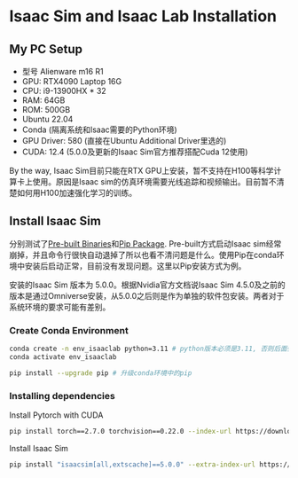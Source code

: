 # Isaac Sim and Isaac Lab Installation

## My PC Setup
* 型号 Alienware m16 R1
* GPU: RTX4090 Laptop 16G
* CPU: i9-13900HX * 32
* RAM: 64GB
* ROM: 500GB
* Ubuntu 22.04
* Conda (隔离系统和Isaac需要的Python环境)
* GPU Driver: 580 (直接在Ubuntu Additional Driver里选的)
* CUDA: 12.4 (5.0.0及更新的Isaac Sim官方推荐搭配Cuda 12使用)

By the way, Isaac Sim目前只能在RTX GPU上安装，暂不支持在H100等科学计算卡上使用。原因是Isaac sim的仿真环境需要光线追踪和视频输出。目前暂不清楚如何用H100加速强化学习的训练。

## Install Isaac Sim
分别测试了[Pre-built Binaries](https://isaac-sim.github.io/IsaacLab/main/source/setup/installation/binaries_installation.html)和[Pip Package](https://isaac-sim.github.io/IsaacLab/main/source/setup/installation/pip_installation.html#). Pre-built方式启动Isaac sim经常崩掉，并且命令行很快自动退掉了所以也看不清问题是什么。使用Pip在conda环境中安装后启动正常，目前没有发现问题。这里以Pip安装方式为例。

安装的Isaac Sim 版本为 5.0.0。根据Nvidia官方文档说Isaac Sim 4.5.0及之前的版本是通过Omniverse安装，从5.0.0之后则是作为单独的软件包安装。两者对于系统环境的要求可能有差别。
### Create Conda Environment
```bash
conda create -n env_isaaclab python=3.11 # python版本必须是3.11, 否则后面会报错
conda activate env_isaaclab

pip install --upgrade pip # 升级conda环境中的pip
```
### Installing dependencies 
Install Pytorch with CUDA
```bash
pip install torch==2.7.0 torchvision==0.22.0 --index-url https://download.pytorch.org/whl/cu128 # --index-url 不能省略，否则安装的是CPU版本
```
Install Isaac Sim
```bash
pip install "isaacsim[all,extscache]==5.0.0" --extra-index-url https://pypi.nvidia.com
```